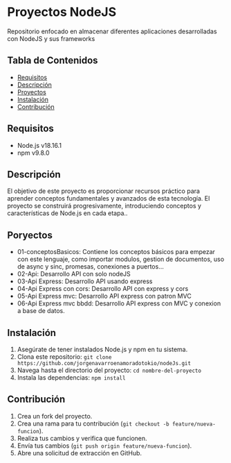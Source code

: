 # Proyectos NodeJS

Repositorio enfocado en almacenar diferentes aplicaciones desarrolladas con NodeJS y sus frameworks

## Tabla de Contenidos

- [Requisitos](#requisitos)
- [Descripción](#descripción)
- [Proyectos](#proyectos)
- [Instalación](#instalación)
- [Contribución](#contribución)


## Requisitos

- Node.js v18.16.1
- npm v9.8.0

## Descripción

El objetivo de este proyecto es proporcionar recursos práctico para aprender conceptos fundamentales y avanzados de esta tecnología. El proyecto se construirá progresivamente, introduciendo conceptos y características de Node.js en cada etapa..

## Poryectos

- 01-conceptosBasicos: Contiene los conceptos básicos para empezar con este lenguaje, como importar modulos, gestion de documentos, uso de async y sinc, promesas, conexiones a puertos...
- 02-Api: Desarrollo API con solo nodeJS
- 03-Api Express: Desarrollo API usando express
- 04-Api Express con cors: Desarrollo API con express y cors
- 05-Api Express mvc: Desarrollo API express con patron MVC
- 06-Api Express mvc bbdd: Desarrollo API express con MVC y conexion a base de datos.

## Instalación

1. Asegúrate de tener instalados Node.js y npm en tu sistema.
2. Clona este repositorio: `git clone https://github.com/jorgenavarroenamoradotokio/nodeJs.git`
3. Navega hasta el directorio del proyecto: `cd nombre-del-proyecto`
4. Instala las dependencias: `npm install`

## Contribución

1. Crea un fork del proyecto.
2. Crea una rama para tu contribución (`git checkout -b feature/nueva-funcion`).
3. Realiza tus cambios y verifica que funcionen.
4. Envía tus cambios (`git push origin feature/nueva-funcion`).
5. Abre una solicitud de extracción en GitHub.
